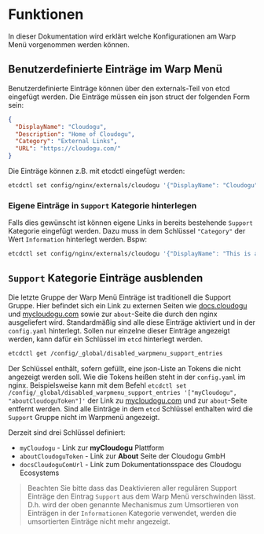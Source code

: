 # Funktionen
In dieser Dokumentation wird erklärt welche Konfigurationen am Warp Menü vorgenommen werden können.

## Benutzerdefinierte Einträge im Warp Menü
Benutzerdefinierte Einträge können über den externals-Teil von etcd eingefügt werden.
Die Einträge müssen ein json struct der folgenden Form sein:

```json
{
  "DisplayName": "Cloudogu",
  "Description": "Home of Cloudogu",
  "Category": "External Links",
  "URL": "https://cloudogu.com/"
}
```

Die Einträge können z.B. mit etcdctl eingefügt werden:

```bash
etcdctl set config/nginx/externals/cloudogu '{"DisplayName": "Cloudogu","Description": "Home of Cloudogu", "Category": "External Links", "URL": "https://cloudogu.com/"}'
```
### Eigene Einträge in `Support` Kategorie hinterlegen
Falls dies gewünscht ist können eigene Links in bereits bestehende `Support` Kategorie eingefügt werden. 
Dazu muss in dem Schlüssel `"Category"` der Wert `Information` hinterlegt werden.
Bspw:
```bash
etcdctl set config/nginx/externals/cloudogu '{"DisplayName": "This is a Support Link","Description": "Link to my Support", "Category": "Information", "URL": "https://my.support.com/"}'
```

## `Support` Kategorie Einträge ausblenden
Die letzte Gruppe der Warp Menü Einträge ist traditionell die Support Gruppe. Hier befindet sich ein Link zu externen Seiten wie [docs.cloudogu](https://docs.cloudogu.com/) und 
[mycloudogu.com](https://my.cloudogu.com/) sowie zur `about`-Seite die durch den nginx ausgeliefert wird.
Standardmäßig sind alle diese Einträge aktiviert und in der `config.yaml` hinterlegt.
Sollen nur einzelne dieser Einträge angezeigt werden, kann dafür ein Schlüssel im `etcd` hinterlegt werden.   
```bash
etcdctl get /config/_global/disabled_warpmenu_support_entries
```

Der Schlüssel enthält, sofern gefüllt, eine json-Liste an Tokens die nicht angezeigt werden soll. Wie die Tokens heißen steht in der `config.yaml` im 
nginx.
Beispielsweise kann mit dem Befehl `etcdctl set /config/_global/disabled_warpmenu_support_entries '["myCloudogu", "aboutCloudoguToken"]'`
der Link zu [mycloudogu.com](https://my.cloudogu.com/) und zur `about`-Seite entfernt werden.
Sind alle Einträge in dem `etcd` Schlüssel enthalten wird die `Support` Gruppe nicht im Warpmenü angezeigt.

Derzeit sind drei Schlüssel definiert:
* `myCloudogu` - Link zur __myCloudogu__ Plattform 
* `aboutCloudoguToken` - Link zur __About__ Seite der Cloudogu GmbH 
* `docsCloudoguComUrl` - Link zum Dokumentationsspace des Cloudogu Ecosystems

> Beachten Sie bitte dass das Deaktivieren aller regulären Support Einträge den Eintrag `Support` aus dem Warp Menü verschwinden lässt. 
> D.h. wird der oben genannte Mechanismus zum Umsortieren von Einträgen in der `Informationen` Kategorie verwendet, werden die umsortierten Einträge nicht mehr angezeigt.